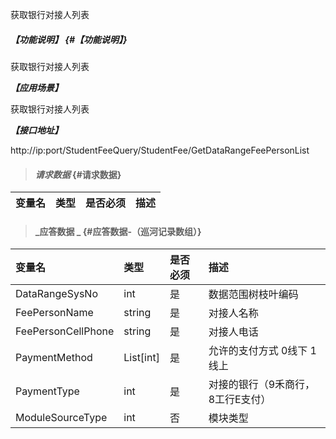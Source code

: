 获取银行对接人列表

##### _【功能说明】_ {#【功能说明】}
获取银行对接人列表

_**【应用场景】**_

获取银行对接人列表


_**【接口地址】**_

http://ip:port/StudentFeeQuery/StudentFee/GetDataRangeFeePersonList
> #### _请求数据_ {#请求数据}

| 变量名 | 类型 | 是否必须 | 描述 |
| :--- | :--- | :--- | :--- |


> #### _应答数据 _ {#应答数据-（巡河记录数组）}

| 变量名 | 类型 | 是否必须 | 描述 |
| :--- | :--- | :--- | :--- |
| DataRangeSysNo | int | 是 | 数据范围树枝叶编码|
| FeePersonName| string| 是 |对接人名称|
| FeePersonCellPhone| string| 是 |对接人电话|
| PaymentMethod|List[int] | 是 | 允许的支付方式 0线下 1线上|
| PaymentType | int | 是 | 对接的银行（9禾商行，8工行E支付）|
| ModuleSourceType| int | 否 |模块类型|











